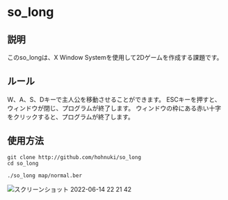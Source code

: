 # so_long

## 説明
このso_longは、X Window Systemを使用して2Dゲームを作成する課題です。

## ルール
W、A、S、Dキーで主人公を移動させることができます。
ESCキーを押すと、ウィンドウが閉じ、プログラムが終了します。
ウィンドウの枠にある赤い十字をクリックすると、プログラムが終了します。

## 使用方法
```
git clone http://github.com/hohnuki/so_long
cd so_long
```

```
./so_long map/normal.ber
```

![スクリーンショット 2022-06-14 22 21 42](https://user-images.githubusercontent.com/66793450/173587469-e6632ed4-d34c-434c-9c60-0bc229006d2d.png)
